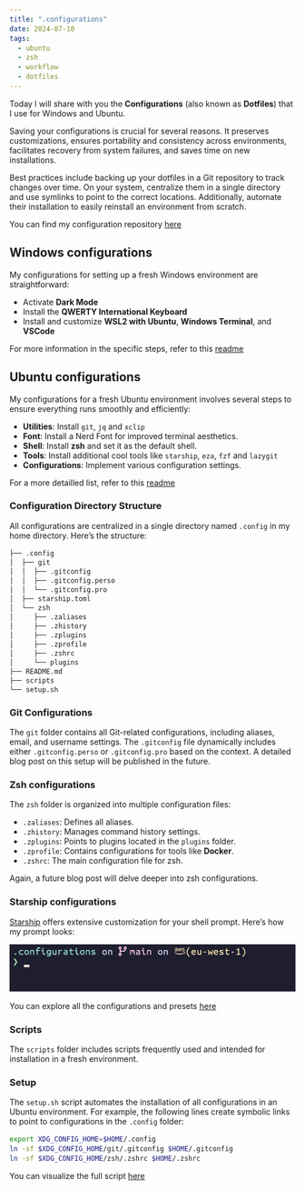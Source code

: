 ```yaml
---
title: ".configurations"
date: 2024-07-10
tags:
  - ubuntu
  - zsh
  - workflow
  - dotfiles
---
```


Today I will share with you the **Configurations** (also known as **Dotfiles**) that I use for Windows and Ubuntu.

Saving your configurations is crucial for several reasons. It preserves customizations, ensures portability and consistency across environments, facilitates recovery from system failures, and saves time on new installations.

Best practices include backing up your dotfiles in a Git repository to track changes over time. On your system, centralize them in a single directory and use symlinks to point to the correct locations. Additionally, automate their installation to easily reinstall an environment from scratch.

You can find my configuration repository [here](https://github.com/veben/.configurations)

## Windows configurations
My configurations for setting up a fresh Windows environment are straightforward:
- Activate **Dark Mode**
- Install the **QWERTY International Keyboard**
- Install and customize **WSL2 with Ubuntu**, **Windows Terminal**, and **VSCode**

For more information in the specific steps, refer to this [readme](https://github.com/veben/.configurations/blob/main/windows/README.md)

## Ubuntu configurations
My configurations for a fresh Ubuntu environment involves several steps to ensure everything runs smoothly and efficiently:
- **Utilities**: Install `git`, `jq` and `xclip`
- **Font**: Install a Nerd Font for improved terminal aesthetics.
- **Shell**: Install **zsh** and set it as the default shell.
- **Tools**: Install additional cool tools like `starship`, `eza`, `fzf` and `lazygit`
- **Configurations**: Implement various configuration settings.

For a more detailled list, refer to this [readme](https://github.com/veben/.configurations/blob/main/ubuntu/README.md)

### Configuration Directory Structure
All configurations are centralized in a single directory named `.config` in my home directory. Here’s the structure:

```plaintext
├── .config
│  ├── git
│  │  ├── .gitconfig
│  │  ├── .gitconfig.perso
│  │  └── .gitconfig.pro
│  ├── starship.toml
│  └── zsh
│     ├── .zaliases
│     ├── .zhistory
│     ├── .zplugins
│     ├── .zprofile
│     ├── .zshrc
│     └── plugins
├── README.md
├── scripts
└── setup.sh
```

### Git Configurations
The `git` folder contains all Git-related configurations, including aliases, email, and username settings. The `.gitconfig` file dynamically includes either `.gitconfig.perso` or `.gitconfig.pro` based on the context. A detailed blog post on this setup will be published in the future.

### Zsh configurations
The `zsh` folder is organized into multiple configuration files:
- `.zaliases`: Defines all aliases.
- `.zhistory`: Manages command history settings.
- `.zplugins`: Points to plugins located in the `plugins` folder.
- `.zprofile`: Contains configurations for tools like **Docker**.
- `.zshrc`: The main configuration file for zsh.

Again, a future blog post will delve deeper into zsh configurations.

### Starship configurations
[Starship](https://starship.rs/) offers extensive customization for your shell prompt. Here’s how my prompt looks:

<img src="../assets/images/shell_prompt.png" alt="shell_prompt" style="width:800px;height:auto;">

You can explore all the configurations and presets [here](https://starship.rs/config/)

### Scripts
The `scripts` folder includes scripts frequently used and intended for installation in a fresh environment.

### Setup
The `setup.sh` script automates the installation of all configurations in an Ubuntu environment. For example, the following lines create symbolic links to point to configurations in the `.config` folder:

```sh
export XDG_CONFIG_HOME=$HOME/.config
ln -sf $XDG_CONFIG_HOME/git/.gitconfig $HOME/.gitconfig
ln -sf $XDG_CONFIG_HOME/zsh/.zshrc $HOME/.zshrc
```

You can visualize the full script [here](https://github.com/veben/.configurations/blob/main/ubuntu/setup.sh)